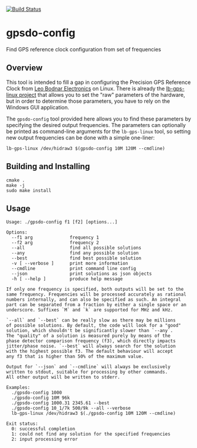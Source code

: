  [![Build Status](https://travis-ci.com/mhx/gpsdo-config.svg?branch=master)](https://travis-ci.com/mhx/gpsdo-config)

# gpsdo-config

Find GPS reference clock configuration from set of frequencies

## Overview

This tool is intended to fill a gap in configuring the Precision GPS Reference
Clock from [Leo Bodnar Electronics](http://www.leobodnar.com/) on Linux. There
is already the [lb-gps-linux project](https://github.com/simontheu/lb-gps-linux)
that allows you to set the "raw" parameters of the hardware, but in order to
determine those parameters, you have to rely on the Windows GUI application.

The `gpsdo-config` tool provided here allows you to find these parameters by
specifying the desired output frequencies. The parameters can optionally be
printed as command-line arguments for the `lb-gps-linux` tool, so setting new
output frequencies can be done with a simple one-liner:

```
lb-gps-linux /dev/hidraw3 $(gpsdo-config 10M 120M --cmdline)
```

## Building and Installing

```
cmake .
make -j
sudo make install
```

## Usage

```
Usage: ./gpsdo-config f1 [f2] [options...]

Options:
  --f1 arg              frequency 1
  --f2 arg              frequency 2
  --all                 find all possible solutions
  --any                 find any possible solution
  --best                find best possible solution
  -v [ --verbose ]      print more information
  --cmdline             print command line config
  --json                print solutions as json objects
  -h [ --help ]         produce help message

If only one frequency is specified, both outputs will be set to the
same frequency. Frequencies will be processed accurately as rational
numbers internally, and can also be specified as such. An integral
part can be separated from a fraction by either a single space or an
underscore. Suffixes `M` and `k` are supported for MHz and kHz.

`--all` and `--best` can be really slow as there may be millions
of possible solutions. By default, the code will look for a "good"
solution, which shouldn't be significantly slower than `--any`.
The "quality" of a solution is measured purely by means of the
phase detector comparison frequency (f3), which directly impacts
jitter/phase noise. `--best` will always search for the solution
with the highest possible f3. The default behaviour will accept
any f3 that is higher than 50% of the maximum value.

Output for `--json` and `--cmdline` will always be exclusively
written to stdout, suitable for processing by other commands.
All other output will be written to stderr.

Examples:
  ./gpsdo-config 1000
  ./gpsdo-config 10M 96k
  ./gpsdo-config 1000.31 2345.61 --best
  ./gpsdo-config 10_1/7k 500/9k --all --verbose
  lb-gps-linux /dev/hidraw3 $(./gpsdo-config 10M 120M --cmdline)

Exit status:
  0: successful completion
  1: could not find any solution for the specified frequencies
  2: input processing error
```
